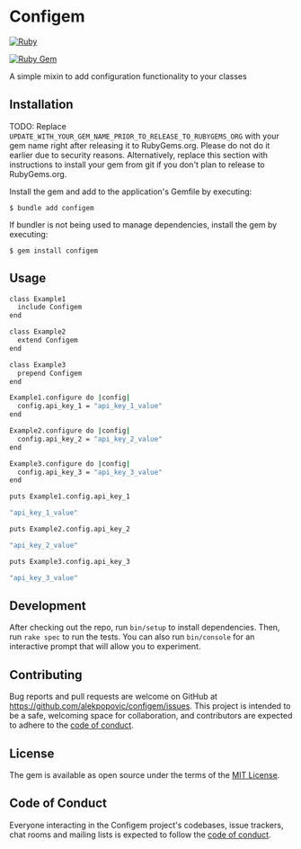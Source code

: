 # Configem

[![Ruby](https://github.com/alekpopovic/configem/actions/workflows/ruby.yml/badge.svg)](https://github.com/alekpopovic/configem/actions/workflows/ruby.yml)

[![Ruby Gem](https://github.com/alekpopovic/configem/actions/workflows/gem-push.yml/badge.svg)](https://github.com/alekpopovic/configem/actions/workflows/gem-push.yml)

A simple mixin to add configuration functionality to your classes

## Installation

TODO: Replace `UPDATE_WITH_YOUR_GEM_NAME_PRIOR_TO_RELEASE_TO_RUBYGEMS_ORG` with your gem name right after releasing it to RubyGems.org. Please do not do it earlier due to security reasons. Alternatively, replace this section with instructions to install your gem from git if you don't plan to release to RubyGems.org.

Install the gem and add to the application's Gemfile by executing:

    $ bundle add configem

If bundler is not being used to manage dependencies, install the gem by executing:

    $ gem install configem

## Usage

```sh
class Example1
  include Configem
end

class Example2
  extend Configem
end

class Example3
  prepend Configem
end

Example1.configure do |config|
  config.api_key_1 = "api_key_1_value"
end

Example2.configure do |config|
  config.api_key_2 = "api_key_2_value"
end

Example3.configure do |config|
  config.api_key_3 = "api_key_3_value"
end

puts Example1.config.api_key_1

"api_key_1_value"

puts Example2.config.api_key_2

"api_key_2_value"

puts Example3.config.api_key_3

"api_key_3_value"
```

## Development

After checking out the repo, run `bin/setup` to install dependencies. Then, run `rake spec` to run the tests. You can also run `bin/console` for an interactive prompt that will allow you to experiment.

## Contributing

Bug reports and pull requests are welcome on GitHub at https://github.com/alekpopovic/configem/issues. This project is intended to be a safe, welcoming space for collaboration, and contributors are expected to adhere to the [code of conduct](https://github.com/alekpopovic/configem/blob/master/CODE_OF_CONDUCT.md).

## License

The gem is available as open source under the terms of the [MIT License](https://opensource.org/licenses/MIT).

## Code of Conduct

Everyone interacting in the Configem project's codebases, issue trackers, chat rooms and mailing lists is expected to follow the [code of conduct](https://github.com/alekpopovic/configem/blob/master/CODE_OF_CONDUCT.md).
